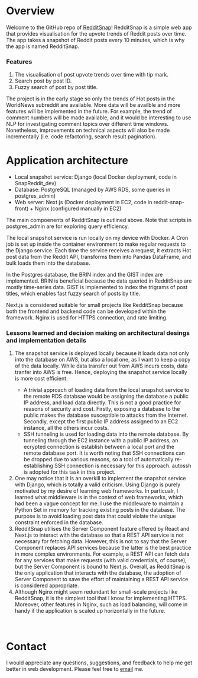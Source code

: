 <h1>Overview</h1>
Welcome to the GitHub repo of <a href="https://www.andycw.com/RedditSnap">RedditSnap</a>! RedditSnap is a simple web app that provides visualisation for the upvote trends of Reddit posts over time. The app takes a snapshot of Reddit posts every 10 minutes, which is why the app is named RedditSnap.

<h3>Features</h3>
    <ol>
        <li>The visualisation of post upvote trends over time with tip mark.</li>
        <li>Search post by post ID.</li>
        <li>Fuzzy search of post by post title.</li>
    </ol>

The project is in the early stage so only the trends of Hot posts in the WorldNews subreddit are available. More data will be availble and more features will be implemented in the future. For example, the trend of comment numbers will be made available, and it would be interesting to use NLP for investigating comment topics over different time windows. Nonetheless, improvements on technical aspects will also be made incrementally (i.e. code refactoring, search result pagination).

<h1>Application architecture</h1>

- Local snapshot service: Django (local Docker deployment, code in SnapReddit_dev)
- Database: PostgreSQL (managed by AWS RDS, some queries in postgres_admin)
- Web server: Next.js (Docker deployment in EC2, code in reddit-snap-front) + Nginx (configured manually in EC2)
 
The main compoenents of RedditSnap is outlined above. Note that scripts in postgres_admin are for exploring query efficiency.  

The local snapshot service is run locally on my device with Docker. A Cron job is set up inside the container environment to make regular requests to the Django service. Each time the service receives a request, it extracts Hot post data from the Reddit API, transforms them into Pandas DataFrame, and bulk loads them into the database. 

In the Postgres database, the BRIN index and the GIST index are implemented. BRIN is beneficial because the data queried in RedditSnap are mostly time-series data. GIST is implemented to index the trigrams of post titles, which enables fast fuzzy search of posts by title.
 
Next.js is considered suitable for small projects like RedditSnap because both the frontend and backend code can be developed within the framework. Nginx is used for HTTPS connection, and rate limiting.

<h3>Lessons learned and decision making on architectural desings and implementation details</h3>

<ol>
    <li>The snapshot service is deployed locally because it loads data not only into the database on AWS, but also a local one, as I want to keep a copy of the data locally. While data transfer out from AWS incurs costs, data tranfer into AWS is free. Hence, deploying the snapshot service locally is more cost efficient. </li>
        <ul>
            <li>A trivial approach of loading data from the local snapshot service to the remote RDS databsae would be assigning the database a public IP address, and load data directly. This is not a good practice for reasons of security and cost. Firstly, exposing a database to the public makes the database susceptible to attacks from the Internet. Secondly, except the first public IP address assigned to an EC2 instance, all the others incur costs. </li>
            <li>SSH tunneling is used for loading data into the remote database. By tunneling through the EC2 instance with a public IP address, an ecrypted connection is establish between a local port and the remote database port. It is worth noting that SSH connections can be dropped due to various reasons, so a tool of automatically re-establishing SSH connection is necessary for this approach. autossh is adopted for this task in this project. </li>
        </ul>
    <li>One may notice that it is an overkill to implement the snapshot service with Django, which is totally a valid criticism. Using Django is purely motivated by my desire of learning web frameworks. In particualr, I learned what middleware is in the context of web frameworks, which had been a vague concept for me. I use the middleware to maintain a Python Set in memory for tracking existing posts in the database. The purpose is to avoid loading post data that could violate the unique constraint enforced in the database.</li>    
    <li>RedditSnap utilises the Server Component feature offered by React and Next.js to interact with the database so that a REST API service is not necessary for fetching data. However, this is not to say that the Server Component replaces API services because the latter is the best practice in more complex environments. For example, a REST API can fetch data for any services that make requests (with valid credentials, of course), but the Server Component is bound to Next.js. Overall, as RedditSnap is the only application that interacts with the database, the adoption of Server Component to save the effort of maintaining a REST API service is considered appropriate.</li>
    <li>Although Nginx might seem redundant for small-scale projects like RedditSnap, it is the simplest tool that I know for implementing HTTPS. Moreover, other features in Nginx, such as load balancing, will come in handy if the application is scaled up horizontally in the future. </li>
</ol>

<br>
<h1>Contact</h1>
I would appreciate any questions, suggestions, and feedback to help me get better in web development. Please feel free to <a href="andyyu.general@gmail.com">email</a> me. 